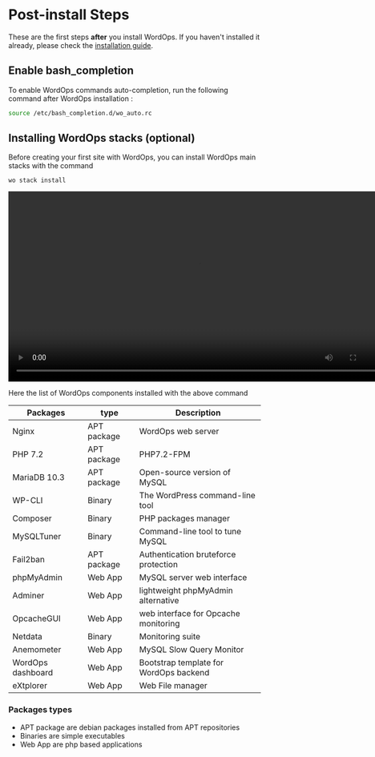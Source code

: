 # Post-install Steps

These are the first steps **after** you install WordOps. If you haven't installed it already, please check the [installation guide](installation-guide.md).

## Enable bash_completion

To enable WordOps commands auto-completion, run the following command after WordOps installation :

```bash
source /etc/bash_completion.d/wo_auto.rc
```

## Installing WordOps stacks (optional)

Before creating your first site with WordOps, you can install WordOps main stacks with the command

```bash
wo stack install
```

<video align="center" src="/images/wo-stack.webm" width="760" autoplay loop></video>

Here the list of WordOps components installed with the above command

| Packages          | type        | Description                            |
| ----------------- | ----------- | -------------------------------------- |
| Nginx             | APT package | WordOps web server                     |
| PHP 7.2           | APT package | PHP7.2-FPM                             |
| MariaDB 10.3      | APT package | Open-source version of MySQL           |
| WP-CLI            | Binary      | The WordPress command-line tool        |
| Composer          | Binary      | PHP packages manager                   |
| MySQLTuner        | Binary      | Command-line tool to tune MySQL        |
| Fail2ban          | APT package | Authentication bruteforce protection   |
| phpMyAdmin        | Web App     | MySQL server web interface             |
| Adminer           | Web App     | lightweight phpMyAdmin alternative     |
| OpcacheGUI        | Web App     | web interface for Opcache monitoring   |
| Netdata           | Binary      | Monitoring suite                       |
| Anemometer        | Web App     | MySQL Slow Query Monitor               |
| WordOps dashboard | Web App     | Bootstrap template for WordOps backend |
| eXtplorer         | Web App     | Web File manager                       |

### Packages types

- APT package are debian packages installed from APT repositories
- Binaries are simple executables
- Web App are php based applications
